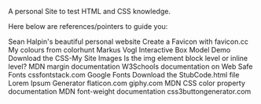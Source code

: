 A personal Site to test HTML and CSS knowledge.

Here below are references/pointers to guide you:

Sean Halpin's beautiful personal website
Create a Favicon with favicon.cc
My colours from colorhunt
Markus Vogl Interactive Box Model Demo
Download the CSS-My Site Images
Is the img element block level or inline level?
MDN margin documentation
W3Schools documentation on Web Safe Fonts
cssfontstack.com
Google Fonts
Download the StubCode.html file
Lorem Ipsum Generator
flaticon.com
giphy.com
MDN CSS color property documentation
MDN font-weight documentation
css3buttongenerator.com
